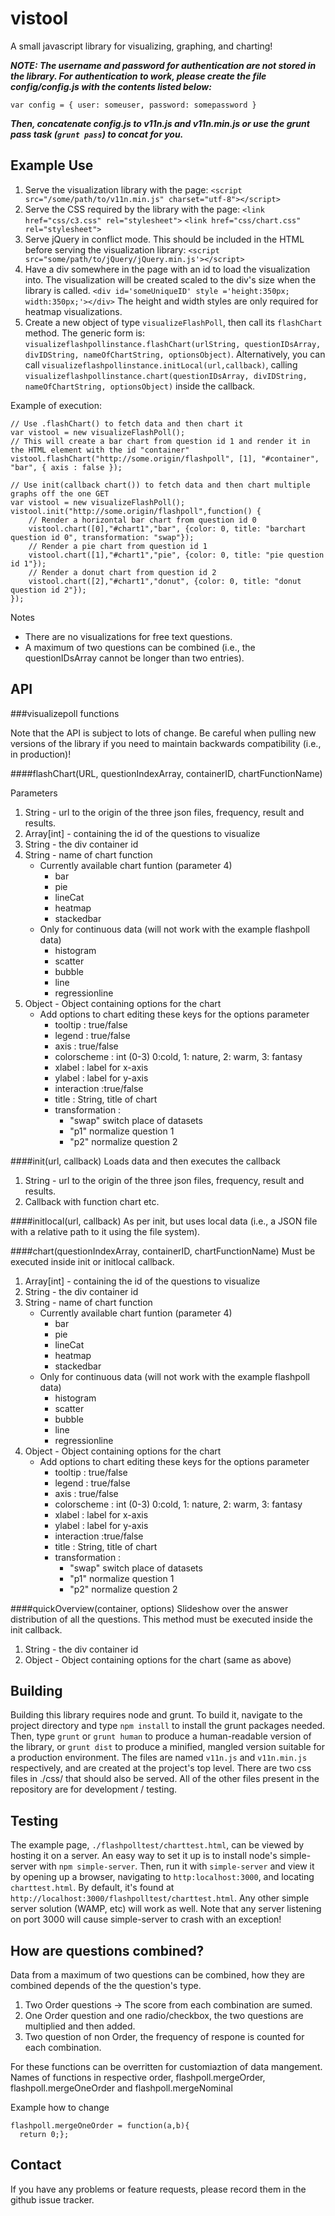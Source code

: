 vistool
=======
A small javascript library for visualizing, graphing, and charting!

***NOTE: The username and password for authentication are not stored in the library. For authentication to work, please create the file config/config.js with the contents listed below:***

    var config = { user: someuser, password: somepassword }

***Then, concatenate config.js to v11n.js and v11n.min.js or use the grunt pass task (`grunt pass`) to concat for you.***

Example Use
-------
1. Serve the visualization library with the page:
    `<script src="/some/path/to/v11n.min.js" charset="utf-8"></script>`
2. Serve the CSS required by the library with the page:
    `<link href="css/c3.css" rel="stylesheet">`
    `<link href="css/chart.css" rel="stylesheet">`
3. Serve jQuery in conflict mode. This should be included in the HTML before serving the visualization library:
    `<script src="some/path/to/jQuery/jQuery.min.js'></script>`
4. Have a div somewhere in the page with an id to load the visualization into. The visualization will be created scaled to the div's size when the library is called.
    `<div id='someUniqueID' style ='height:350px; width:350px;'></div>`
The height and width styles are only required for heatmap visualizations.
5. Create a new object of type `visualizeFlashPoll`, then call its `flashChart` method. The generic form is:
`visualizeflashpollinstance.flashChart(urlString, questionIDsArray, divIDString, nameOfChartString, optionsObject)`. Alternatively, you can call `visualizeflashpollinstance.initLocal(url,callback)`, calling `visualizeflashpollinstance.chart(questionIDsArray, divIDString, nameOfChartString, optionsObject)` inside the callback.

Example of execution:
    
    // Use .flashChart() to fetch data and then chart it
    var vistool = new visualizeFlashPoll();
    // This will create a bar chart from question id 1 and render it in the HTML element with the id "container"
    vistool.flashChart("http://some.origin/flashpoll", [1], "#container",
    "bar", { axis : false });

    // Use init(callback chart()) to fetch data and then chart multiple graphs off the one GET
    var vistool = new visualizeFlashPoll();
    vistool.init("http://some.origin/flashpoll",function() {
        // Render a horizontal bar chart from question id 0
        vistool.chart([0],"#chart1","bar", {color: 0, title: "barchart question id 0", transformation: "swap"});
        // Render a pie chart from question id 1
        vistool.chart([1],"#chart1","pie", {color: 0, title: "pie question id 1"});
        // Render a donut chart from question id 2
        vistool.chart([2],"#chart1","donut", {color: 0, title: "donut question id 2"});
    });

Notes
* There are no visualizations for free text questions.
* A maximum of two questions can be combined (i.e., the questionIDsArray cannot be longer than two entries).

API
-------
###visualizepoll functions

Note that the API is subject to lots of change. Be careful when pulling new versions of the library if you need to maintain backwards compatibility (i.e., in production)!

####flashChart(URL, questionIndexArray, containerID, chartFunctionName)

Parameters

1. String - url to the origin of the three json files, frequency, result and results.
2. Array[int] - containing the id of the questions to visualize
3. String - the div container id
4. String -  name of chart function
    * Currently available chart funtion (parameter 4)
        * bar
        * pie
        * lineCat
        * heatmap
        * stackedbar
    * Only for continuous data (will not work with the example flashpoll data)
        * histogram
        * scatter 
        * bubble
        * line 
        * regressionline
5. Object - Object containing options for the chart
    * Add options to chart editing these keys for the options parameter
        * tooltip : true/false
        * legend : true/false
        * axis : true/false
        * colorscheme : int (0-3) 0:cold, 1: nature, 2: warm, 3: fantasy
        * xlabel : label for x-axis
        * ylabel : label for y-axis
        * interaction :true/false
        * title : String, title of chart
        * transformation : 
            - "swap" switch place of datasets
            - "p1" normalize question 1
            - "p2" normalize question 2

####init(url, callback)
Loads data and then executes the callback

1. String - url to the origin of the three json files, frequency, result and results.
2. Callback with function chart etc.

####initlocal(url, callback)
As per init, but uses local data (i.e., a JSON file with a relative path to it using the file system).

####chart(questionIndexArray, containerID, chartFunctionName)
Must be executed inside init or initlocal callback.

1. Array[int] - containing the id of the questions to visualize
2. String - the div container id
3. String -  name of chart function
    * Currently available chart funtion (parameter 4)
        * bar
        * pie
        * lineCat
        * heatmap
        * stackedbar
    * Only for continuous data (will not work with the example flashpoll data)
        * histogram
        * scatter 
        * bubble
        * line 
        * regressionline
4. Object - Object containing options for the chart
    * Add options to chart editing these keys for the options parameter
        * tooltip : true/false
        * legend : true/false
        * axis : true/false
        * colorscheme : int (0-3) 0:cold, 1: nature, 2: warm, 3: fantasy
        * xlabel : label for x-axis
        * ylabel : label for y-axis
        * interaction :true/false
        * title : String, title of chart
        * transformation : 
            - "swap" switch place of datasets
            - "p1" normalize question 1
            - "p2" normalize question 2

####quickOverview(container, options)
Slideshow over the answer distribution of all the questions. This method must be executed inside the init callback.

1. String - the div container id
2. Object - Object containing options for the chart (same as above)

Building
-------
Building this library requires node and grunt. To build it, navigate to the project directory and type `npm install` to install the grunt packages needed. Then, type `grunt` or `grunt human` to produce a human-readable version of the library, or `grunt dist` to produce a minified, mangled version suitable for a production environment. The files are named `v11n.js` and `v11n.min.js` respectively, and are created at the project's top level. There are two css files in ./css/ that should also be served. All of the other files present in the repository are for development / testing.

Testing
-------
The example page, `./flashpolltest/charttest.html`, can be viewed by hosting it on a server. An easy way to set it up is to install node's simple-server with `npm simple-server`. Then, run it with `simple-server` and view it by opening up a browser, navigating to `http:localhost:3000`, and locating `charttest.html`. By default, it's found at `http://localhost:3000/flashpolltest/charttest.html`. Any other simple server solution (WAMP, etc) will work as well. Note that any server listening on port 3000 will cause simple-server to crash with an exception!

How are questions combined?
-------
Data from a maximum of two questions can be combined, how they are combined depends of the the question's type. 

1. Two Order questions -> The score from each combination are sumed.
2. One Order question and one radio/checkbox, the two questions are multiplied and then added.
3. Two question of non Order, the frequency of respone is counted for each combination.

For these functions can be overritten for customiaztion of data mangement. Names of functions in respective order,
flashpoll.mergeOrder, flashpoll.mergeOneOrder and flashpoll.mergeNominal

Example how to change

    flashpoll.mergeOneOrder = function(a,b){
      return 0;};


Contact
-------
If you have any problems or feature requests, please record them in the github issue tracker.
